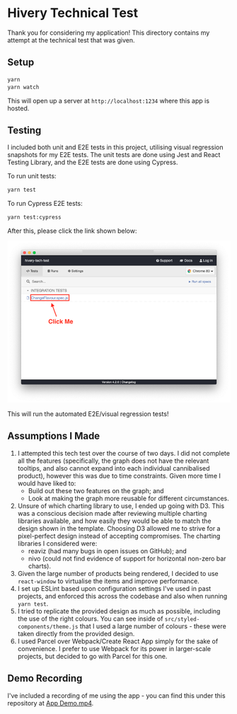 # Hivery Technical Test

Thank you for considering my application! This directory contains my attempt at the technical test that was given.

## Setup

```sh
yarn
yarn watch
```

This will open up a server at `http://localhost:1234` where this app is hosted.

## Testing

I included both unit and E2E tests in this project, utilising visual regression snapshots for my E2E tests. The unit tests are done using Jest and React Testing Library, and the E2E tests are done using Cypress.

To run unit tests:

```sh
yarn test
```

To run Cypress E2E tests:

```sh
yarn test:cypress
```

After this, please click the link shown below:

![Cypress Window](./cypress-window-screenshot.png)

This will run the automated E2E/visual regression tests!

## Assumptions I Made

1. I attempted this tech test over the course of two days. I did not complete all the features (specifically, the graph does not have the relevant tooltips, and also cannot expand into each individual cannibalised product), however this was due to time constraints. Given more time I would have liked to:
   - Build out these two features on the graph; and
   - Look at making the graph more reusable for different circumstances.
2. Unsure of which charting library to use, I ended up going with D3. This was a conscious decision made after reviewing multiple charting libraries available, and how easily they would be able to match the design shown in the template. Choosing D3 allowed me to strive for a pixel-perfect design instead of accepting compromises. The charting libraries I considered were:
   - reaviz (had many bugs in open issues on GitHub); and
   - nivo (could not find evidence of support for horizontal non-zero bar charts).
3. Given the large number of products being rendered, I decided to use `react-window` to virtualise the items and improve performance.
4. I set up ESLint based upon configuration settings I've used in past projects, and enforced this across the codebase and also when running `yarn test`.
5. I tried to replicate the provided design as much as possible, including the use of the right colours. You can see inside of `src/styled-components/theme.js` that I used a large number of colours - these were taken directly from the provided design.
6. I used Parcel over Webpack/Create React App simply for the sake of convenience. I prefer to use Webpack for its power in larger-scale projects, but decided to go with Parcel for this one.

## Demo Recording

I've included a recording of me using the app - you can find this under this repository at [App Demo.mp4](./App%20Demo.mp4).
